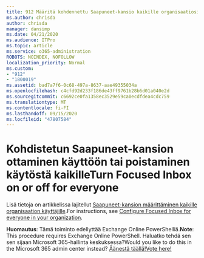 ```yaml
---
title: 912 Määritä kohdennettu Saapuneet-kansio kaikille organisaatiosi käyttäjille
ms.author: chrisda
author: chrisda
manager: dansimp
ms.date: 04/21/2020
ms.audience: ITPro
ms.topic: article
ms.service: o365-administration
ROBOTS: NOINDEX, NOFOLLOW
localization_priority: Normal
ms.custom:
- "912"
- "1800019"
ms.assetid: bad7a7f6-0c68-497a-8637-aae49355034a
ms.openlocfilehash: c4cfd92d233f186de43ff9761b28b6d01a040e2d
ms.sourcegitcommit: c6692ce0fa1358ec3529e59ca0ecdfdea4cdc759
ms.translationtype: MT
ms.contentlocale: fi-FI
ms.lasthandoff: 09/15/2020
ms.locfileid: "47807584"
---
```

# <a name="turn-focused-inbox-on-or-off-for-everyone"></a><span data-ttu-id="4dac4-102">Kohdistetun Saapuneet-kansion ottaminen käyttöön tai poistaminen käytöstä kaikille</span><span class="sxs-lookup"><span data-stu-id="4dac4-102">Turn Focused Inbox on or off for everyone</span></span>

<span data-ttu-id="4dac4-103">Lisä tietoja on artikkelissa lajitellut [Saapuneet-kansion määrittäminen kaikille organisaation käyttäjille](https://docs.microsoft.com/microsoft-365/admin/setup/configure-focused-inbox).</span><span class="sxs-lookup"><span data-stu-id="4dac4-103">For instructions, see [Configure Focused Inbox for everyone in your organization](https://docs.microsoft.com/microsoft-365/admin/setup/configure-focused-inbox).</span></span>

<span data-ttu-id="4dac4-104">**Huomautus**: Tämä toiminto edellyttää Exchange Online PowerShelliä.</span><span class="sxs-lookup"><span data-stu-id="4dac4-104">**Note**: This procedure requires Exchange Online PowerShell.</span></span> <span data-ttu-id="4dac4-105">Haluatko tehdä sen sen sijaan Microsoft 365-hallinta keskuksessa?</span><span class="sxs-lookup"><span data-stu-id="4dac4-105">Would you like to do this in the Microsoft 365 admin center instead?</span></span> [<span data-ttu-id="4dac4-106">Äänestä täällä!</span><span class="sxs-lookup"><span data-stu-id="4dac4-106">Vote here!</span></span>](https://go.microsoft.com/fwlink/p/?linkid=862489)
